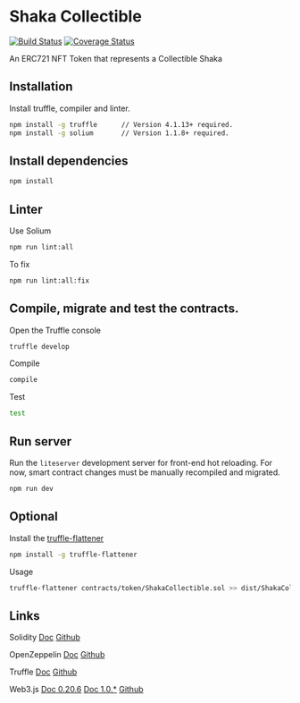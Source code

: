 # Shaka Collectible

[![Build Status](https://travis-ci.org/friendsfingers/shaka-collectible.svg?branch=master)](https://travis-ci.org/friendsfingers/shaka-collectible)
[![Coverage Status](https://coveralls.io/repos/github/friendsfingers/shaka-collectible/badge.svg?branch=master)](https://coveralls.io/github/friendsfingers/shaka-collectible?branch=master)


An ERC721 NFT Token that represents a Collectible Shaka


## Installation


Install truffle, compiler and linter.

```bash
npm install -g truffle      // Version 4.1.13+ required.
npm install -g solium       // Version 1.1.8+ required.
```


## Install dependencies


```bash
npm install
```


## Linter


Use Solium

```bash
npm run lint:all
```

To fix 

```bash
npm run lint:all:fix
```


## Compile, migrate and test the contracts.
 

Open the Truffle console

```bash
truffle develop
```

Compile 

```bash
compile 
```

Test

```bash
test
```


## Run server


Run the `liteserver` development server for front-end hot reloading. For now, smart contract changes must be manually recompiled and migrated.

```bash
npm run dev
```



## Optional


Install the [truffle-flattener](https://github.com/alcuadrado/truffle-flattener)

```bash
npm install -g truffle-flattener
```
 
 
Usage 

```bash
truffle-flattener contracts/token/ShakaCollectible.sol >> dist/ShakaCollectible.sol
```

 
## Links

Solidity [Doc](https://solidity.readthedocs.io) [Github](https://solidity.readthedocs.io)

OpenZeppelin [Doc](https://openzeppelin.org/api/docs/open-zeppelin.html) [Github](https://github.com/OpenZeppelin)

Truffle [Doc](http://truffleframework.com/docs) [Github](https://github.com/trufflesuite/truffle)

Web3.js [Doc 0.20.6](https://github.com/ethereum/wiki/wiki/JavaScript-API) [Doc 1.0.*](http://web3js.readthedocs.io/en/1.0) [Github](https://github.com/ethereum/web3.js)
